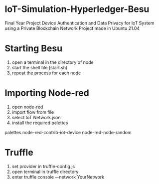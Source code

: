 # IoT-Simulation-Hyperledger-Besu
Final Year Project 
Device Authentication and Data Privacy for IoT System using a Private Blockchain Network
Project made in Ubuntu 21.04

# Starting Besu
1. open a terminal in the directory of node
2. start the shell file (start.sh)
3. repeat the process for each node

# Importing Node-red
1. open node-red
2. import flow from file
3. select IoT Network.json
4. install the required palettes

palettes
node-red-contrib-iot-device
node-red-node-random

# Truffle
1. set provider in truffle-config.js
2. open terminal in truffle directory
3. enter truffle console --network YourNetwork